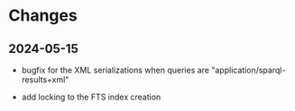 # Changes

## 2024-05-15

- bugfix for the XML serializations when queries are "application/sparql-results+xml"

- add locking to the FTS index creation
